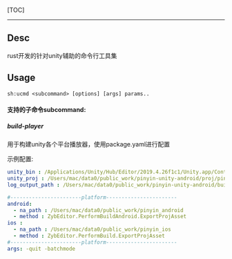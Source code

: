 [TOC]

------



## Desc

rust开发的针对unity辅助的命令行工具集

## Usage

```
sh:ucmd <subcommand> [options] [args] params..
```

#### 支持的子命令subcommand:

##### build-player

 用于构建unity各个平台播放器，使用package.yaml进行配置

示例配置:

```yaml
unity_bin : /Applications/Unity/Hub/Editor/2019.4.26f1c1/Unity.app/Contents/MacOS/Unity"
unity_proj : /Users/mac/data0/public_work/pinyin-unity-android/proj/pinyin
log_output_path : /Users/mac/data0/public_work/pinyin-unity-android/build

#-----------------------platform-----------------------
android:
  - na_path : /Users/mac/data0/public_work/pinyin_android
  - method : ZybEditor.PerformBuildAndroid.ExportProjAsset
ios :
  - na_path : /Users/mac/data0/public_work/pinyin_ios
  - method : ZybEditor.PerformBuild.ExportProjAsset
#-----------------------platform-----------------------
args: -quit -batchmode

```

